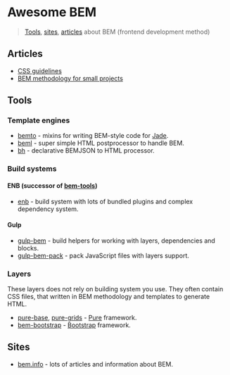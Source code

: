 # Awesome BEM

> [Tools](#tools), [sites](#sites), [articles](#articles) about BEM (frontend development method)

## Articles

 * [CSS guidelines](http://cssguidelin.es/#bem-like-naming)
 * [BEM methodology for small projects](http://www.smashingmagazine.com/2014/07/17/bem-methodology-for-small-projects/)

## Tools

### Template engines

 * [bemto](https://github.com/kizu/bemto) - mixins for writing BEM-style code for [Jade](http://jade-lang.com/).
 * [beml](https://github.com/zenwalker/node-beml) - super simple HTML postprocessor to handle BEM.
 * [bh](https://github.com/enb-make/bh) - declarative BEMJSON to HTML processor.

### Build systems

#### ENB (successor of [bem-tools](https://github.com/bem/bem-tools))

 * [enb](https://github.com/enb-make/enb) - build system with lots of bundled plugins and complex dependency system.

#### Gulp

 * [gulp-bem](https://github.com/floatdrop/gulp-bem) - build helpers for working with layers, dependencies and blocks.
 * [gulp-bem-pack](https://github.com/floatdrop/gulp-bem-pack) - pack JavaScript files with layers support.

### Layers
These layers does not rely on building system you use. They often contain CSS files, that written in BEM methodology and templates to generate HTML.

 * [pure-base](https://github.com/floatdrop/pure-base), [pure-grids](https://github.com/floatdrop/pure-grids) - [Pure](https://purecss.io/) framework.
 * [bem-bootstrap](https://github.com/matmuchrapna/bem-bootstrap) - [Bootstrap](http://getbootstrap.com/) framework.

## Sites

 * [bem.info](https://bem.info/) - lots of articles and information about BEM.
